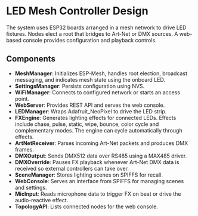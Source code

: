 # LED Mesh Controller Design

The system uses ESP32 boards arranged in a mesh network to drive LED fixtures. Nodes elect a root that bridges to Art-Net or DMX sources. A web-based console provides configuration and playback controls.

## Components

- **MeshManager**: Initializes ESP-Mesh, handles root election, broadcast messaging, and indicates mesh state using the onboard LED.
- **SettingsManager**: Persists configuration using NVS.
- **WiFiManager**: Connects to configured network or starts an access point.
- **WebServer**: Provides REST API and serves the web console.
- **LEDManager**: Wraps Adafruit_NeoPixel to drive the LED strip.
- **FXEngine**: Generates lighting effects for connected LEDs. Effects include
  chase, pulse, static, wipe, bounce, color cycle and complementary modes. The
  engine can cycle automatically through effects.
- **ArtNetReceiver**: Parses incoming Art-Net packets and produces DMX frames.
- **DMXOutput**: Sends DMX512 data over RS485 using a MAX485 driver.
- **DMXOverride**: Pauses FX playback whenever Art-Net DMX data is received so external controllers can take over.
- **SceneManager**: Stores lighting scenes on SPIFFS for recall.
- **WebConsole**: Serves an interface from SPIFFS for managing scenes and settings.
- **MicInput**: Reads microphone data to trigger FX on beat or drive the
  audio-reactive effect.
- **TopologyAPI**: Lists connected nodes for the web console.
